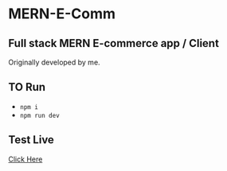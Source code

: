 # MERN-E-Comm

## Full stack MERN E-commerce app / Client 

Originally developed by me. 

## TO Run 
* `npm i`
* `npm run dev`

## Test Live 
[Click Here](https://mern-e-comm.vercel.app/)
